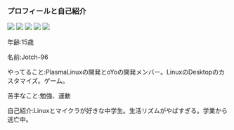 ### プロフィールと自己紹介

![](http://github-profile-summary-cards.vercel.app/api/cards/profile-details?username=Plasma-Linux&theme=github_dark)
![](http://github-profile-summary-cards.vercel.app/api/cards/repos-per-language?username=Plasma-Linux&theme=github_dark)
![](http://github-profile-summary-cards.vercel.app/api/cards/most-commit-language?username=Plasma-Linux&theme=github_dark)
![](http://github-profile-summary-cards.vercel.app/api/cards/stats?username=Plasma-Linux&theme=github_dark)
![](http://github-profile-summary-cards.vercel.app/api/cards/productive-time?username=Plasma-Linux&theme=github_dark&utcOffset=8)

年齢:15歳

名前:Jotch-96

やってること:PlasmaLinuxの開発とoYoの開発メンバー。LinuxのDesktopのカスタマイズ。ゲーム。

苦手なこと:勉強、運動

自己紹介:Linuxとマイクラが好きな中学生。生活リズムがやばすぎる。学業から逃亡中。
